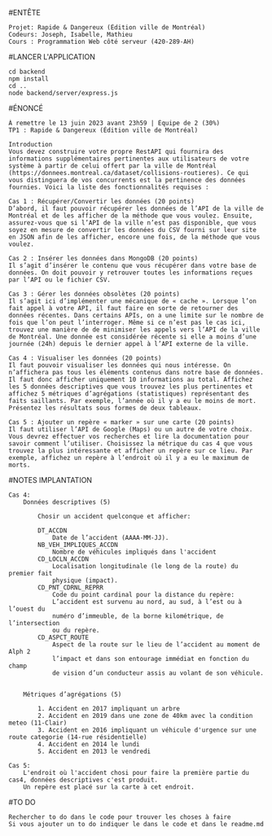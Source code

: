 #ENTÊTE
   
    Projet: Rapide & Dangereux (Édition ville de Montréal)
    Codeurs: Joseph, Isabelle, Mathieu
    Cours : Programmation Web côté serveur (420-289-AH)

#LANCER L'APPLICATION

    cd backend
    npm install
    cd ..
    node backend/server/express.js

#ÉNONCÉ

    À remettre le 13 juin 2023 avant 23h59 | Équipe de 2 (30%)
    TP1 : Rapide & Dangereux (Édition ville de Montréal)

    Introduction
    Vous devez construire votre propre RestAPI qui fournira des informations supplémentaires pertinentes aux utilisateurs de votre système à partir de celui offert par la ville de Montréal (https://donnees.montreal.ca/dataset/collisions-routieres). Ce qui vous distinguera de vos concurrents est la pertinence des données fournies. Voici la liste des fonctionnalités requises :

    Cas 1 : Récupérer/Convertir les données (20 points)
    D’abord, il faut pouvoir récupérer les données de l’API de la ville de Montréal et de les afficher de la méthode que vous voulez. Ensuite, assurez-vous que si l’API de la ville n’est pas disponible, que vous soyez en mesure de convertir les données du CSV fourni sur leur site en JSON afin de les afficher, encore une fois, de la méthode que vous voulez.

    Cas 2 : Insérer les données dans MongoDB (20 points)
    Il s’agit d’insérer le contenu que vous récupérer dans votre base de données. On doit pouvoir y retrouver toutes les informations reçues par l’API ou le fichier CSV.

    Cas 3 : Gérer les données obsolètes (20 points)
    Il s’agit ici d’implémenter une mécanique de « cache ». Lorsque l’on fait appel à votre API, il faut faire en sorte de retourner des données récentes. Dans certains APIs, on a une limite sur le nombre de fois que l’on peut l’interroger. Même si ce n’est pas le cas ici, trouvez une manière de de minimiser les appels vers l’API de la ville de Montréal. Une donnée est considérée récente si elle a moins d’une journée (24h) depuis le dernier appel à l’API externe de la ville.

    Cas 4 : Visualiser les données (20 points)
    Il faut pouvoir visualiser les données qui nous intéresse. On n’affichera pas tous les éléments contenus dans notre base de données. Il faut donc afficher uniquement 10 informations au total. Affichez les 5 données descriptives que vous trouvez les plus pertinentes et affichez 5 métriques d’agrégations (statistiques) représentant des faits saillants. Par exemple, l’année où il y a eu le moins de mort. Présentez les résultats sous formes de deux tableaux.

    Cas 5 : Ajouter un repère « marker » sur une carte (20 points)
    Il faut utiliser l’API de Google (Maps) ou un autre de votre choix. Vous devrez effectuer vos recherches et lire la documentation pour savoir comment l’utiliser. Choisissez la métrique du cas 4 que vous trouvez la plus intéressante et afficher un repère sur ce lieu. Par exemple, affichez un repère à l’endroit où il y a eu le maximum de morts.

#NOTES IMPLANTATION

    Cas 4: 
        Données descriptives (5)
        
            Chosir un accident quelconque et afficher:

            DT_ACCDN
                Date de l’accident (AAAA-MM-JJ).
            NB_VEH_IMPLIQUES_ACCDN 
                Nombre de véhicules impliqués dans l'accident
            CD_LOCLN_ACCDN
                Localisation longitudinale (le long de la route) du premier fait 
                physique (impact).
            CD_PNT_CDRNL_REPRR
                Code du point cardinal pour la distance du repère:
                L’accident est survenu au nord, au sud, à l’est ou à l’ouest du
                numéro d’immeuble, de la borne kilométrique, de l’intersection
                ou du repère.
            CD_ASPCT_ROUTE
                Aspect de la route sur le lieu de l’accident au moment de Alph 2
                l’impact et dans son entourage immédiat en fonction du champ
                de vision d’un conducteur assis au volant de son véhicule.


        Métriques d’agrégations (5)

            1. Accident en 2017 impliquant un arbre
            2. Accident en 2019 dans une zone de 40km avec la condition meteo (11-Clair)
            3. Accident en 2016 impliquant un véhicule d'urgence sur une route categorie (14-rue résidentielle)
            4. Accident en 2014 le lundi
            5. Accident en 2013 le vendredi

    Cas 5:
        L'endroit où l'accident chosi pour faire la première partie du cas4, données descriptives c'est produit.
        Un repère est placé sur la carte à cet endroit.

#TO DO

    Rechercher to do dans le code pour trouver les choses à faire
    Si vous ajouter un to do indiquer le dans le code et dans le readme.md
    

